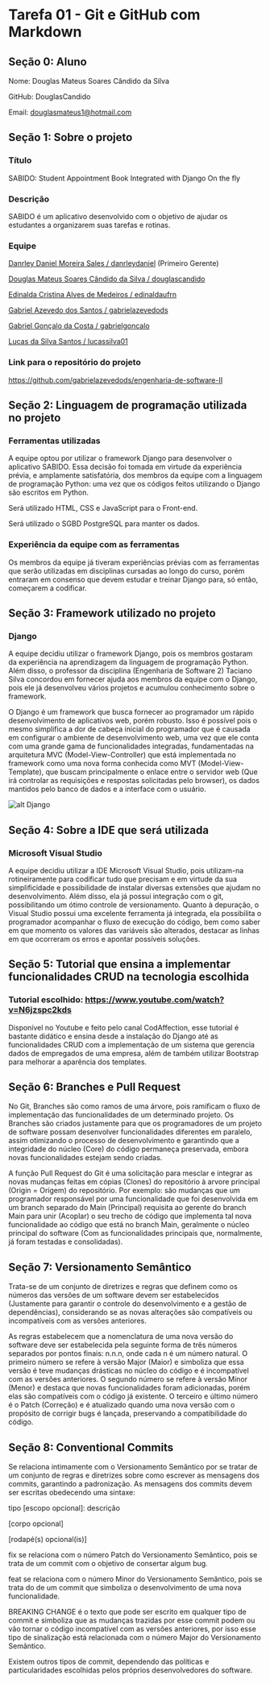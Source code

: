 # Tarefa 01 - Git e GitHub com Markdown

## Seção 0: Aluno

Nome: Douglas Mateus Soares Cândido da Silva

GitHub: DouglasCandido

Email: douglasmateus1@hotmail.com

## Seção 1: Sobre o projeto

### Título

SABIDO: Student Appointment Book Integrated with Django On the fly   

### Descrição

SABIDO é um aplicativo desenvolvido com o objetivo de ajudar os estudantes a organizarem suas tarefas e rotinas.

### Equipe

[Danrley Daniel Moreira Sales / danrleydaniel](https://github.com/danrleydaniel)  (Primeiro Gerente)

[Douglas Mateus Soares Cândido da Silva / douglascandido](https://github.com/douglascandido)

[Edinalda Cristina Alves de Medeiros / edinaldaufrn](https://github.com/edinaldaufrn)

[Gabriel Azevedo dos Santos / gabrielazevedods](https://github.com/gabrielazevedods)

[Gabriel Gonçalo da Costa / gabrielgoncalo](https://github.com/gabrielgoncalo)

[Lucas da Silva Santos / lucassilva01](https://github.com/lucassilva01)

### Link para o repositório do projeto

https://github.com/gabrielazevedods/engenharia-de-software-II

## Seção 2: Linguagem de programação utilizada no projeto

### Ferramentas utilizadas

A equipe optou por utilizar o framework Django para desenvolver o aplicativo SABIDO. Essa decisão foi tomada em virtude da experiência prévia, e amplamente satisfatória, dos membros da equipe com a linguagem de programação Python: uma vez que os códigos feitos utilizando o Django são escritos em Python.

Será utilizado HTML, CSS e JavaScript para o Front-end.

Será utilizado o SGBD PostgreSQL para manter os dados.

### Experiência da equipe com as ferramentas

Os membros da equipe já tiveram experiências prévias com as ferramentas que serão utilizadas em disciplinas cursadas ao longo do curso, porém entraram em consenso que devem estudar e treinar Django para, só então, começarem a codificar.

## Seção 3: Framework utilizado no projeto

### Django

A equipe decidiu utilizar o framework Django, pois os membros gostaram da experiência na aprendizagem da linguagem de programação Python. Além disso, o professor da disciplina (Engenharia de Software 2) Taciano Silva concordou em fornecer ajuda aos membros da equipe com o Django, pois ele já desenvolveu vários projetos e acumulou conhecimento sobre o framework.

O Django é um framework que busca fornecer ao programador um rápido desenvolvimento de aplicativos web, porém robusto. Isso é possível pois o mesmo simplifica a dor de cabeça inicial do programador que é causada em configurar o ambiente de desenvolvimento web, uma vez que ele conta com uma grande gama de funcionalidades integradas, fundamentadas na arquitetura MVC (Model-View-Controller) que está implementada no framework como uma nova forma conhecida como MVT (Model-View-Template), que buscam principalmente o enlace entre o servidor web (Que irá controlar as requisições e respostas solicitadas pelo browser), os dados mantidos pelo banco de dados e a interface com o usuário.

![alt Django](https://www.researchgate.net/profile/John-Handley-2/publication/279198179/figure/fig2/AS:294420277678096@1447206672815/Main-components-of-the-full-stack-with-Django-framework-being-at-the-core.png)

## Seção 4: Sobre a IDE que será utilizada

### Microsoft Visual Studio

A equipe decidiu utilizar a IDE Microsoft Visual Studio, pois utilizam-na rotineiramente para codificar tudo que precisam e em virtude da sua simplificidade e possibilidade de instalar diversas extensões que ajudam no desenvolvimento. Além disso, ela já possui integração com o git, possibilitando um ótimo controle de versionamento. Quanto à depuração, o Visual Studio possui uma excelente ferramenta já integrada, ela possibilita o programador acompanhar o fluxo de execução do código, bem como saber em que momento os valores das variáveis são alterados, destacar as linhas em que ocorreram os erros e apontar possíveis soluções. 

## Seção 5: Tutorial que ensina a implementar funcionalidades CRUD na tecnologia escolhida

### Tutorial escolhido: https://www.youtube.com/watch?v=N6jzspc2kds

Disponível no Youtube e feito pelo canal CodAffection, esse tutorial é bastante didático e ensina desde a instalação do Django até as funcionalidades CRUD com a implementação de um sistema que gerencia dados de empregados de uma empresa, além de também utilizar Bootstrap para melhorar a aparência dos templates.

## Seção 6: Branches e Pull Request

No Git, Branches são como ramos de uma árvore, pois ramificam o fluxo de implementação das funcionalidades de um determinado projeto. Os Branches são criados justamente para que os programadores de um projeto de software possam desenvolver funcionalidades diferentes em paralelo, assim otimizando o processo de desenvolvimento e garantindo que a integridade do núcleo (Core) do código permaneça preservada, embora novas funcionalidades estejam sendo criadas. 

A função Pull Request do Git é uma solicitação para mesclar e integrar as novas mudanças feitas em cópias (Clones) do repositório à arvore principal (Origin = Orígem) do repositório. Por exemplo: são mudanças que um programador responsável por uma funcionalidade que foi desenvolvida em um branch separado do Main (Principal) requisita ao gerente do branch Main para unir (Acoplar) o seu trecho de código que implementa tal nova funcionalidade ao código que está no branch Main, geralmente o núcleo principal do software (Com as funcionalidades principais que, normalmente, já foram testadas e consolidadas). 

## Seção 7: Versionamento Semântico

Trata-se de um conjunto de diretrizes e regras que definem como os números das versões de um software devem ser estabelecidos (Justamente para garantir o controle do desenvolvimento e a gestão de dependências), considerando se as novas alterações são compatíveis ou incompatíveis com as versões anteriores. 

As regras estabelecem que a nomenclatura de uma nova versão do software deve ser estabelecida pela seguinte forma de três números separados por pontos finais: n.n.n, onde cada n é um número natural. O primeiro número se refere à versão Major (Maior) e simboliza que essa versão é teve mudanças drásticas no núcleo do código e é incompatível com as versões anteriores. O segundo número se refere à versão Minor (Menor) e destaca que novas funcionalidades foram adicionadas, porém elas são compatíveis com o código já existente. O terceiro e último número é o Patch (Correção) e é atualizado quando uma nova versão com o propósito de corrigir bugs é lançada, preservando a compatibilidade do código.


## Seção 8: Conventional Commits 

Se relaciona intimamente com o Versionamento Semântico por se tratar de um conjunto de regras e diretrizes sobre como escrever as mensagens dos commits, garantindo a padronização. As mensagens dos commits devem ser escritas obedecendo uma sintaxe: 

tipo [escopo opcional]: descrição

[corpo opcional]

[rodapé(s) opcional(is)]

fix se relaciona com o número Patch do Versionamento Semântico, pois se trata de um commit com o objetivo de consertar algum bug.

feat se relaciona com o número Minor do Versionamento Semântico, pois se trata do de um commit que simboliza o desenvolvimento de uma nova funcionalidade.

BREAKING CHANGE é o texto que pode ser escrito em qualquer tipo de commit e simboliza que as mudanças trazidas por esse commit podem ou vão tornar o código incompatível com as versões anteriores, por isso esse tipo de sinalização está relacionada com o número Major do Versionamento Semântico.

Existem outros tipos de commit, dependendo das políticas e particularidades escolhidas pelos próprios desenvolvedores do software.







